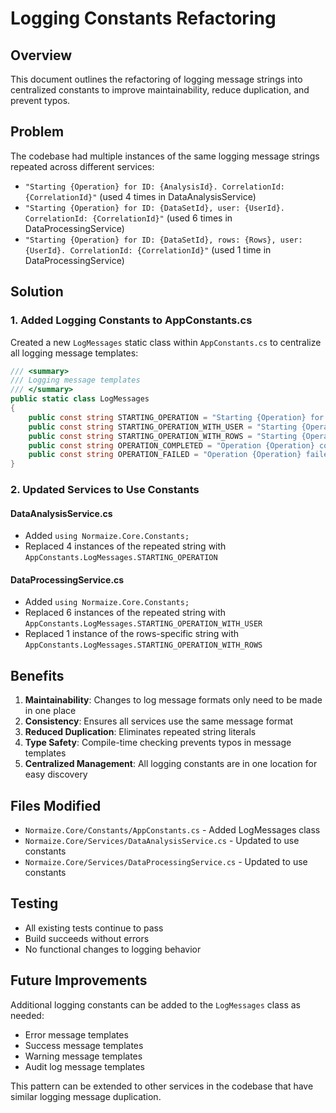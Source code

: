 # Logging Constants Refactoring

## Overview

This document outlines the refactoring of logging message strings into centralized constants to improve maintainability, reduce duplication, and prevent typos.

## Problem

The codebase had multiple instances of the same logging message strings repeated across different services:

- `"Starting {Operation} for ID: {AnalysisId}. CorrelationId: {CorrelationId}"` (used 4 times in DataAnalysisService)
- `"Starting {Operation} for ID: {DataSetId}, user: {UserId}. CorrelationId: {CorrelationId}"` (used 6 times in DataProcessingService)
- `"Starting {Operation} for ID: {DataSetId}, rows: {Rows}, user: {UserId}. CorrelationId: {CorrelationId}"` (used 1 time in DataProcessingService)

## Solution

### 1. Added Logging Constants to AppConstants.cs

Created a new `LogMessages` static class within `AppConstants.cs` to centralize all logging message templates:

```csharp
/// <summary>
/// Logging message templates
/// </summary>
public static class LogMessages
{
    public const string STARTING_OPERATION = "Starting {Operation} for ID: {AnalysisId}. CorrelationId: {CorrelationId}";
    public const string STARTING_OPERATION_WITH_USER = "Starting {Operation} for ID: {DataSetId}, user: {UserId}. CorrelationId: {CorrelationId}";
    public const string STARTING_OPERATION_WITH_ROWS = "Starting {Operation} for ID: {DataSetId}, rows: {Rows}, user: {UserId}. CorrelationId: {CorrelationId}";
    public const string OPERATION_COMPLETED = "Operation {Operation} completed successfully. CorrelationId: {CorrelationId}";
    public const string OPERATION_FAILED = "Operation {Operation} failed. CorrelationId: {CorrelationId}";
}
```

### 2. Updated Services to Use Constants

#### DataAnalysisService.cs
- Added `using Normaize.Core.Constants;`
- Replaced 4 instances of the repeated string with `AppConstants.LogMessages.STARTING_OPERATION`

#### DataProcessingService.cs
- Added `using Normaize.Core.Constants;`
- Replaced 6 instances of the repeated string with `AppConstants.LogMessages.STARTING_OPERATION_WITH_USER`
- Replaced 1 instance of the rows-specific string with `AppConstants.LogMessages.STARTING_OPERATION_WITH_ROWS`

## Benefits

1. **Maintainability**: Changes to log message formats only need to be made in one place
2. **Consistency**: Ensures all services use the same message format
3. **Reduced Duplication**: Eliminates repeated string literals
4. **Type Safety**: Compile-time checking prevents typos in message templates
5. **Centralized Management**: All logging constants are in one location for easy discovery

## Files Modified

- `Normaize.Core/Constants/AppConstants.cs` - Added LogMessages class
- `Normaize.Core/Services/DataAnalysisService.cs` - Updated to use constants
- `Normaize.Core/Services/DataProcessingService.cs` - Updated to use constants

## Testing

- All existing tests continue to pass
- Build succeeds without errors
- No functional changes to logging behavior

## Future Improvements

Additional logging constants can be added to the `LogMessages` class as needed:

- Error message templates
- Success message templates
- Warning message templates
- Audit log message templates

This pattern can be extended to other services in the codebase that have similar logging message duplication. 